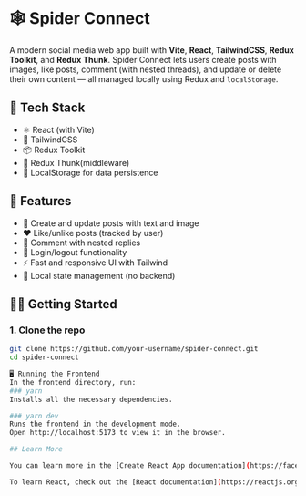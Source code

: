 # 🕸️ Spider Connect

A modern social media web app built with **Vite**, **React**, **TailwindCSS**, **Redux Toolkit**, and **Redux Thunk**. Spider Connect lets users create posts with images, like posts, comment (with nested threads), and update or delete their own content — all managed locally using Redux and `localStorage`.

## 🚀 Tech Stack

- ⚛️ React (with Vite)
- 🎨 TailwindCSS
- 📦 Redux Toolkit
- 🔄 Redux Thunk(middleware)
- 💾 LocalStorage for data persistence

## 📸 Features

- 📝 Create and update posts with text and image
- ❤️ Like/unlike posts (tracked by user)
- 💬 Comment with nested replies
- 🔐 Login/logout functionality
- ⚡ Fast and responsive UI with Tailwind
- 📍 Local state management (no backend)

## 🧑‍💻 Getting Started

### 1. Clone the repo

```bash
git clone https://github.com/your-username/spider-connect.git
cd spider-connect

🖥️ Running the Frontend
In the frontend directory, run:
### yarn
Installs all the necessary dependencies.

### yarn dev
Runs the frontend in the development mode.
Open http://localhost:5173 to view it in the browser.

## Learn More

You can learn more in the [Create React App documentation](https://facebook.github.io/create-react-app/docs/getting-started).

To learn React, check out the [React documentation](https://reactjs.org/). correct the format of readme file

